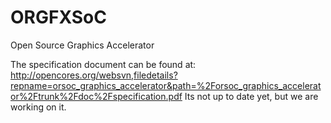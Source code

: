 ORGFXSoC
========

Open Source Graphics Accelerator

The specification document can be found at: 
http://opencores.org/websvn,filedetails?repname=orsoc_graphics_accelerator&path=%2Forsoc_graphics_accelerator%2Ftrunk%2Fdoc%2Fspecification.pdf
Its not up to date yet, but we are working on it.

